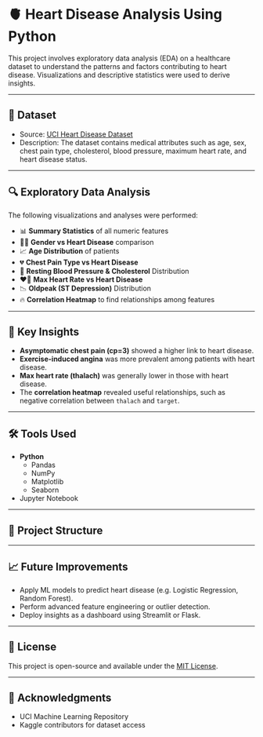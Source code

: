 # 🫀 Heart Disease Analysis Using Python

This project involves exploratory data analysis (EDA) on a healthcare dataset to understand the patterns and factors contributing to heart disease. Visualizations and descriptive statistics were used to derive insights.

---

## 📁 Dataset

- Source: [UCI Heart Disease Dataset](https://www.kaggle.com/datasets/cherngs/heart-disease-cleveland-uci)
- Description: The dataset contains medical attributes such as age, sex, chest pain type, cholesterol, blood pressure, maximum heart rate, and heart disease status.

---

## 🔍 Exploratory Data Analysis

The following visualizations and analyses were performed:

- 📊 **Summary Statistics** of all numeric features  
- 🧍‍♂️ **Gender vs Heart Disease** comparison  
- 📈 **Age Distribution** of patients  
- 💔 **Chest Pain Type vs Heart Disease**  
- 💉 **Resting Blood Pressure & Cholesterol** Distribution  
- ❤️‍🔥 **Max Heart Rate vs Heart Disease**  
- 📉 **Oldpeak (ST Depression)** Distribution  
- 🔥 **Correlation Heatmap** to find relationships among features

---

## 🧠 Key Insights

- **Asymptomatic chest pain (cp=3)** showed a higher link to heart disease.
- **Exercise-induced angina** was more prevalent among patients with heart disease.
- **Max heart rate (thalach)** was generally lower in those with heart disease.
- The **correlation heatmap** revealed useful relationships, such as negative correlation between `thalach` and `target`.

---

## 🛠 Tools Used

- **Python**
  - Pandas
  - NumPy
  - Matplotlib
  - Seaborn
- Jupyter Notebook

---

## 📌 Project Structure


---

## 📈 Future Improvements

- Apply ML models to predict heart disease (e.g. Logistic Regression, Random Forest).
- Perform advanced feature engineering or outlier detection.
- Deploy insights as a dashboard using Streamlit or Flask.

---

## 📎 License

This project is open-source and available under the [MIT License](LICENSE).

---

## 🙌 Acknowledgments

- UCI Machine Learning Repository
- Kaggle contributors for dataset access


